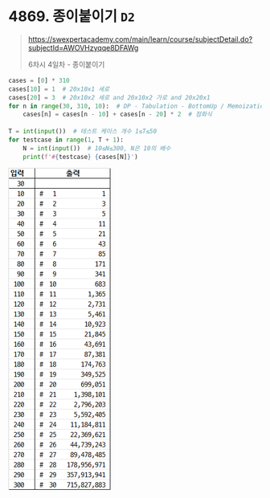# 4869. 종이붙이기 `D2`

> https://swexpertacademy.com/main/learn/course/subjectDetail.do?subjectId=AWOVHzyqqe8DFAWg
>
> 6차시 4일차 - 종이붙이기	

```python
cases = [0] * 310
cases[10] = 1  # 20x10x1 세로
cases[20] = 3  # 20x10x2 세로 and 20x10x2 가로 and 20x20x1
for n in range(30, 310, 10):  # DP - Tabulation - BottomUp / Memoization
    cases[n] = cases[n - 10] + cases[n - 20] * 2  # 점화식

T = int(input())  # 테스트 케이스 개수 1≤T≤50
for testcase in range(1, T + 1):
    N = int(input())  # 10≤N≤300, N은 10의 배수
    print(f'#{testcase} {cases[N]}')
```

![](04869.png)